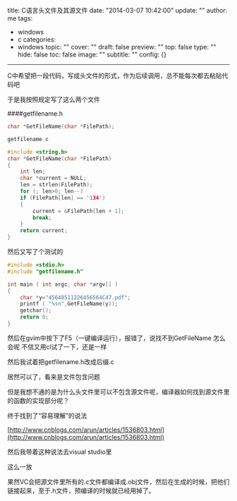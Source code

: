 title: C语言头文件及其源文件
date: "2014-03-07 10:42:00"
update: ""
author: me
tags:
- windows
- c
categories:
- windows
topic: ""
cover: ""
draft: false
preview: ""
top: false
type: ""
hide: false
toc: false
image: ""
subtitle: ""
config: {}


---



C中希望把一段代码，写成头文件的形式，作为后续调用，总不能每次都去粘贴代码吧
 
于是我按照规定写了这么两个文件

####getfilename.h
```c 
char *GetFileName(char *FilePath);

getfilename.c

#include <string.h>
char *GetFileName(char *FilePath)
{
    int len;
    char *current = NULL;
    len = strlen(FilePath);
    for (; len>0; len--)
    if (FilePath[len] == '134')
    {
        current = &FilePath[len + 1];
        break;
    }
    return current;
}
```
然后又写了个测试的
```c
#include <stdio.h>
#include "getfilename.h"

int main ( int argc, char *argv[] )
{
    char *y="45648511226456564C47.pdf";
    printf ( "%sn",GetFileName(y));
    getchar();
    return 0;
}    
```
然后在gvim中按下了F5（一键编译运行），报错了，说找不到GetFileName
怎么会呢
不信又用cl试了一下，还是一样

然后我试着把getfilename.h改成后缀.c

居然可以了，看来是文件包含问题

但是我想不通的是为什么头文件里可以不包含源文件呢，编译器如何找到源文件里的函数的实现部分呢？

终于找到了“容易理解”的说法

[http://www.cnblogs.com/arun/articles/1536803.html](http://www.cnblogs.com/arun/articles/1536803.html)

然后我带着这种说法去visual studio里

这么一放

果然VC会把源文件里所有的.c文件都编译成.obj文件，然后在生成的时候，把他们链接起来，至于.h文件，预编译的时候就已经用掉了。
